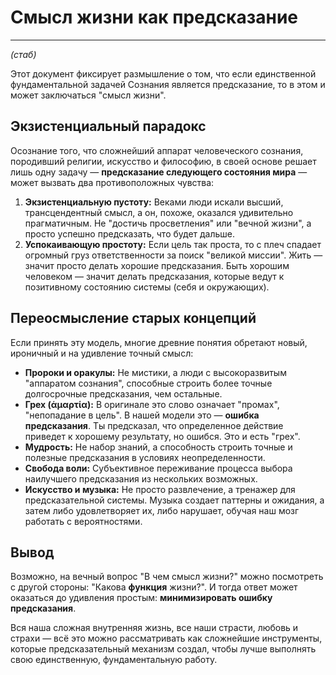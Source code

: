 # Смысл жизни как предсказание

---
*(стаб)*

Этот документ фиксирует размышление о том, что если единственной фундаментальной задачей Сознания является предсказание, то в этом и может заключаться "смысл жизни".

## Экзистенциальный парадокс
Осознание того, что сложнейший аппарат человеческого сознания, породивший религии, искусство и философию, в своей основе решает лишь одну задачу — **предсказание следующего состояния мира** — может вызвать два противоположных чувства:
1.  **Экзистенциальную пустоту:** Веками люди искали высший, трансцендентный смысл, а он, похоже, оказался удивительно прагматичным. Не "достичь просветления" или "вечной жизни", а просто успешно предсказать, что будет дальше.
2.  **Успокаивающую простоту:** Если цель так проста, то с плеч спадает огромный груз ответственности за поиск "великой миссии". Жить — значит просто делать хорошие предсказания. Быть хорошим человеком — значит делать предсказания, которые ведут к позитивному состоянию системы (себя и окружающих).

## Переосмысление старых концепций
Если принять эту модель, многие древние понятия обретают новый, ироничный и на удивление точный смысл:

*   **Пророки и оракулы:** Не мистики, а люди с высокоразвитым "аппаратом сознания", способные строить более точные долгосрочные предсказания, чем остальные.
*   **Грех (ἁμαρτία):** В оригинале это слово означает "промах", "непопадание в цель". В нашей модели это — **ошибка предсказания**. Ты предсказал, что определенное действие приведет к хорошему результату, но ошибся. Это и есть "грех".
*   **Мудрость:** Не набор знаний, а способность строить точные и полезные предсказания в условиях неопределенности.
*   **Свобода воли:** Субъективное переживание процесса выбора наилучшего предсказания из нескольких возможных.
*   **Искусство и музыка:** Не просто развлечение, а тренажер для предсказательной системы. Музыка создает паттерны и ожидания, а затем либо удовлетворяет их, либо нарушает, обучая наш мозг работать с вероятностями.

## Вывод
Возможно, на вечный вопрос "В чем смысл жизни?" можно посмотреть с другой стороны: "Какова **функция** жизни?". И тогда ответ может оказаться до удивления простым: **минимизировать ошибку предсказания**.

Вся наша сложная внутренняя жизнь, все наши страсти, любовь и страхи — всё это можно рассматривать как сложнейшие инструменты, которые предсказательный механизм создал, чтобы лучше выполнять свою единственную, фундаментальную работу.
